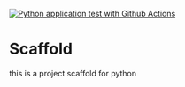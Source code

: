 [![Python application test with Github Actions](https://github.com/HarTigran/Scaffold/actions/workflows/main.yml/badge.svg)](https://github.com/HarTigran/Scaffold/actions/workflows/main.yml)

# Scaffold
this is a project scaffold for python
